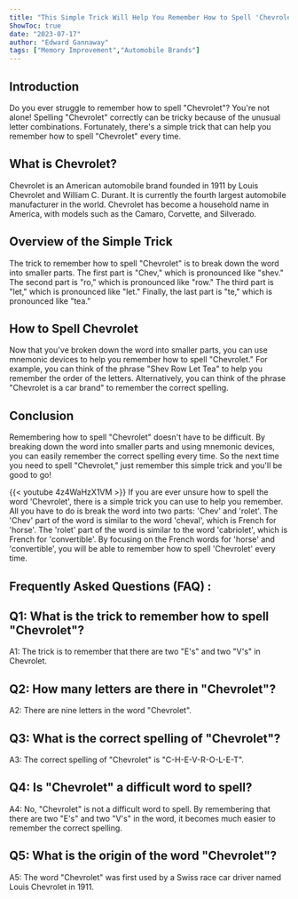```yaml
---
title: "This Simple Trick Will Help You Remember How to Spell 'Chevrolet' Every Time!"
ShowToc: true 
date: "2023-07-17"
author: "Edward Gannaway" 
tags: ["Memory Improvement","Automobile Brands"]
---
```

## Introduction
Do you ever struggle to remember how to spell "Chevrolet"? You're not alone! Spelling "Chevrolet" correctly can be tricky because of the unusual letter combinations. Fortunately, there's a simple trick that can help you remember how to spell "Chevrolet" every time. 

## What is Chevrolet?
Chevrolet is an American automobile brand founded in 1911 by Louis Chevrolet and William C. Durant. It is currently the fourth largest automobile manufacturer in the world. Chevrolet has become a household name in America, with models such as the Camaro, Corvette, and Silverado.

## Overview of the Simple Trick
The trick to remember how to spell "Chevrolet" is to break down the word into smaller parts. The first part is "Chev," which is pronounced like "shev." The second part is "ro," which is pronounced like "row." The third part is "let," which is pronounced like "let." Finally, the last part is "te," which is pronounced like "tea." 

## How to Spell Chevrolet
Now that you've broken down the word into smaller parts, you can use mnemonic devices to help you remember how to spell "Chevrolet." For example, you can think of the phrase "Shev Row Let Tea" to help you remember the order of the letters. Alternatively, you can think of the phrase "Chevrolet is a car brand" to remember the correct spelling. 

## Conclusion
Remembering how to spell "Chevrolet" doesn't have to be difficult. By breaking down the word into smaller parts and using mnemonic devices, you can easily remember the correct spelling every time. So the next time you need to spell "Chevrolet," just remember this simple trick and you'll be good to go!

{{< youtube 4z4WaHzX1VM >}} 
If you are ever unsure how to spell the word 'Chevrolet', there is a simple trick you can use to help you remember. All you have to do is break the word into two parts: 'Chev' and 'rolet'. The 'Chev' part of the word is similar to the word 'cheval', which is French for 'horse'. The 'rolet' part of the word is similar to the word 'cabriolet', which is French for 'convertible'. By focusing on the French words for 'horse' and 'convertible', you will be able to remember how to spell 'Chevrolet' every time.

## Frequently Asked Questions (FAQ) :
## Q1: What is the trick to remember how to spell "Chevrolet"?

A1: The trick is to remember that there are two "E's" and two "V's" in Chevrolet.

## Q2: How many letters are there in "Chevrolet"?

A2: There are nine letters in the word "Chevrolet".

## Q3: What is the correct spelling of "Chevrolet"?

A3: The correct spelling of "Chevrolet" is "C-H-E-V-R-O-L-E-T".

## Q4: Is "Chevrolet" a difficult word to spell?

A4: No, "Chevrolet" is not a difficult word to spell. By remembering that there are two "E's" and two "V's" in the word, it becomes much easier to remember the correct spelling.

## Q5: What is the origin of the word "Chevrolet"?

A5: The word "Chevrolet" was first used by a Swiss race car driver named Louis Chevrolet in 1911.





